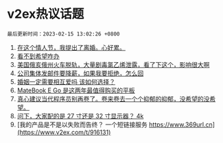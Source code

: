 # v2ex热议话题

`最后更新时间：2023-02-15 13:02:26 +0800`

1. [在这个情人节，我提出了离婚。心好累。](https://www.v2ex.com/t/916027)
1. [看不到希望咋办](https://www.v2ex.com/t/916069)
1. [美国俄亥俄州火车脱轨，大量剧毒氯乙烯泄露，看了下这个，影响很大啊](https://www.v2ex.com/t/916218)
1. [公司集体发邮件要降薪，如果我要拒绝，怎么回](https://www.v2ex.com/t/916000)
1. [婚姻一定需要相互爱吗 该如何选择？](https://www.v2ex.com/t/916089)
1. [MateBook E Go 是这两年最值得购买的平板](https://www.v2ex.com/t/915988)
1. [真心建议当代程序员别再卷了。卷来卷去一个个抑郁的抑郁，没希望的没希望。](https://www.v2ex.com/t/916225)
1. [问下，大家配的是 27 寸还是 32 寸显示器？ 4k](https://www.v2ex.com/t/916192)
1. [我的产品是不是以失败而告终？
一个短链接服务
https://www.369url.cn](https://www.v2ex.com/t/916131)

